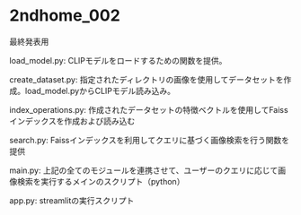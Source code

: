 # 2ndhome_002
最終発表用

load_model.py: CLIPモデルをロードするための関数を提供。

create_dataset.py: 指定されたディレクトリの画像を使用してデータセットを作成。load_model.pyからCLIPモデル読み込み。

index_operations.py: 作成されたデータセットの特徴ベクトルを使用してFaissインデックスを作成および読み込む

search.py: Faissインデックスを利用してクエリに基づく画像検索を行う関数を提供

main.py: 上記の全てのモジュールを連携させて、ユーザーのクエリに応じて画像検索を実行するメインのスクリプト（python）

app.py: streamlitの実行スクリプト
